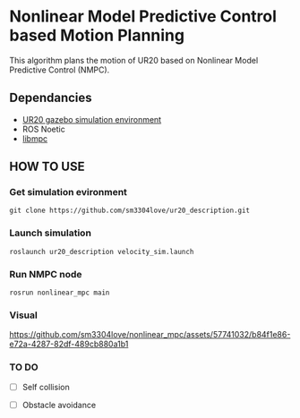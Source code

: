 # Nonlinear Model Predictive Control based Motion Planning 
This algorithm plans the motion of UR20 based on Nonlinear Model Predictive Control (NMPC).

## Dependancies
* [UR20 gazebo simulation environment](https://github.com/sm3304love/ur20_description)
* ROS Noetic
* [libmpc](https://github.com/nicolapiccinelli/libmpc)

## HOW TO USE
### Get simulation evironment
```
git clone https://github.com/sm3304love/ur20_description.git
```
### Launch simulation
```
roslaunch ur20_description velocity_sim.launch
```
### Run NMPC node
```
rosrun nonlinear_mpc main
```

### Visual

https://github.com/sm3304love/nonlinear_mpc/assets/57741032/b84f1e86-e72a-4287-82df-489cb880a1b1

### TO DO
- [ ] Self collision
- [ ] Obstacle avoidance

